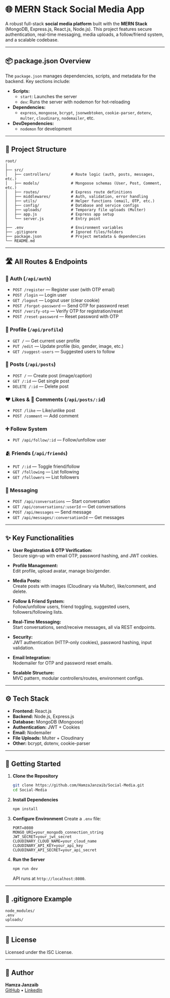 # 🌐 MERN Stack Social Media App

A robust full-stack **social media platform** built with the **MERN Stack** (MongoDB, Express.js, React.js, Node.js). This project features secure authentication, real-time messaging, media uploads, a follow/friend system, and a scalable codebase.

---

## 📦 package.json Overview

The `package.json` manages dependencies, scripts, and metadata for the backend. Key sections include:

- **Scripts:**  
    - `start`: Launches the server  
    - `dev`: Runs the server with nodemon for hot-reloading  
- **Dependencies:**  
    - `express`, `mongoose`, `bcrypt`, `jsonwebtoken`, `cookie-parser`, `dotenv`, `multer`, `cloudinary`, `nodemailer`, etc.
- **DevDependencies:**  
    - `nodemon` for development

---

## 📁 Project Structure

```
root/
│
├── src/
│   ├── controllers/         # Route logic (auth, posts, messages, etc.)
│   ├── models/              # Mongoose schemas (User, Post, Comment, etc.)
│   ├── routes/              # Express route definitions
│   ├── middlewares/         # Auth, validation, error handling
│   ├── utils/               # Helper functions (email, OTP, etc.)
│   ├── config/              # Database and service configs
│   ├── uploads/             # Temporary file uploads (Multer)
│   ├── app.js               # Express app setup
│   └── server.js            # Entry point
│
├── .env                     # Environment variables
├── .gitignore               # Ignored files/folders
├── package.json             # Project metadata & dependencies
└── README.md
```

---

## 🛣️ All Routes & Endpoints

### 🔐 Auth (`/api/auth`)
- `POST /register` — Register user (with OTP email)
- `POST /login` — Login user
- `GET /logout` — Logout user (clear cookie)
- `POST /forgot-password` — Send OTP for password reset
- `POST /verify-otp` — Verify OTP for registration/reset
- `POST /reset-password` — Reset password with OTP

### 👤 Profile (`/api/profile`)
- `GET /` — Get current user profile
- `PUT /edit` — Update profile (bio, gender, image, etc.)
- `GET /suggest-users` — Suggested users to follow

### 📝 Posts (`/api/posts`)
- `POST /` — Create post (image/caption)
- `GET /:id` — Get single post
- `DELETE /:id` — Delete post

### ❤️ Likes & 💬 Comments (`/api/posts/:id`)
- `POST /like` — Like/unlike post
- `POST /comment` — Add comment

### ➕ Follow System
- `PUT /api/follow/:id` — Follow/unfollow user

### 🫂 Friends (`/api/friends`)
- `PUT /:id` — Toggle friend/follow
- `GET /following` — List following
- `GET /followers` — List followers

### 💬 Messaging
- `POST /api/conversations` — Start conversation
- `GET /api/conversations/:userId` — Get conversations
- `POST /api/messages` — Send message
- `GET /api/messages/:conversationId` — Get messages

---

## ✨ Key Functionalities

- **User Registration & OTP Verification:**  
    Secure sign-up with email OTP, password hashing, and JWT cookies.

- **Profile Management:**  
    Edit profile, upload avatar, manage bio/gender.

- **Media Posts:**  
    Create posts with images (Cloudinary via Multer), like/comment, and delete.

- **Follow & Friend System:**  
    Follow/unfollow users, friend toggling, suggested users, followers/following lists.

- **Real-Time Messaging:**  
    Start conversations, send/receive messages, all via REST endpoints.

- **Security:**  
    JWT authentication (HTTP-only cookies), password hashing, input validation.

- **Email Integration:**  
    Nodemailer for OTP and password reset emails.

- **Scalable Structure:**  
    MVC pattern, modular controllers/routes, environment configs.

---

## ⚙️ Tech Stack

- **Frontend:** React.js
- **Backend:** Node.js, Express.js
- **Database:** MongoDB (Mongoose)
- **Authentication:** JWT + Cookies
- **Email:** Nodemailer
- **File Uploads:** Multer + Cloudinary
- **Other:** bcrypt, dotenv, cookie-parser

---

## 🚀 Getting Started

1. **Clone the Repository**
     ```bash
     git clone https://github.com/HamzaJanzaib/Social-Media.git
     cd Social-Media
     ```

2. **Install Dependencies**
     ```bash
     npm install
     ```

3. **Configure Environment**
     Create a `.env` file:
     ```
     PORT=8080
     MONGO_URI=your_mongodb_connection_string
     JWT_SECRET=your_jwt_secret
     CLOUDINARY_CLOUD_NAME=your_cloud_name
     CLOUDINARY_API_KEY=your_api_key
     CLOUDINARY_API_SECRET=your_api_secret
     ```

4. **Run the Server**
     ```bash
     npm run dev
     ```
     API runs at `http://localhost:8080`.

---

## 🧪 .gitignore Example

```
node_modules/
.env
uploads/
```

---

## 📄 License

Licensed under the ISC License.

---

## 👤 Author

**Hamza Janzaib**  
[GitHub](https://github.com/HamzaJanzaib) • [LinkedIn](https://www.linkedin.com/in/hamza-janzaib-6a6870318)
